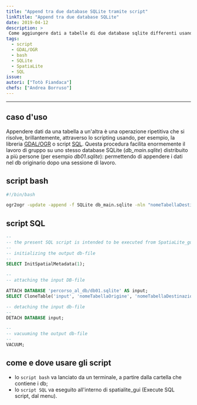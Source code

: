 ```yaml
---
title: "Append tra due database SQLite tramite script"
linkTitle: "Append tra due database SQLite"
date: 2019-04-12
description: >
 Come aggiungere dati a tabelle di due database sqlite differenti usando uno script.
tags:
  - script
  - GDAL/OGR
  - bash
  - SQLite
  - SpatiaLite
  - SQL
issue:
autori: ["Totò Fiandaca"]
chefs: ["Andrea Borruso"]
---
```


---

## caso d'uso
Appendere dati da una tabella a un'altra è una operazione ripetitiva che si risolve, brillantemente, attraverso lo scripting usando, per esempio, la libreria [GDAL/OGR](https://www.gdal.org/ogr2ogr.html) o script [SQL](https://it.wikipedia.org/wiki/Structured_Query_Language). Questa procedura facilita enormemente il lavoro di gruppo su uno stesso database SQLite (_db_main.sqlite_) distribuito a più persone (per esempio _db01.sqlite_): permettendo di appendere i dati nel db originario dopo una sessione di lavoro.

## script bash

```bash
#!/bin/bash

ogr2ogr -update -append -f SQLite db_main.sqlite -nln "nomeTabellaDestinazione" db01.sqlite "nomeTabellaOrigine"
```

## script SQL

```sql
--
-- the present SQL script is intended to be executed from SpatiaLite_gui
--
-- initializing the output db-file
--
SELECT InitSpatialMetadata(1);

--
-- attaching the input DB-file

ATTACH DATABASE 'percorso_al_db/db01.sqlite' AS input;
SELECT CloneTable('input', 'nomeTabellaOrigine', 'nomeTabellaDestinazione', 1, '::append::'); -- appendo seconda tabella

-- detaching the input db-file
--
DETACH DATABASE input;

--
-- vacuuming the output db-file
--
VACUUM;
```

## come e dove usare gli script

* lo `script bash` va lanciato da un terminale, a partire dalla cartella che contiene i db;
* lo `script SQL` va eseguito all'interno di spatialite_gui (Execute SQL script, dal menu).
